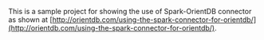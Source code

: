 This is a sample project for showing the use of Spark-OrientDB connector as shown at [http://orientdb.com/using-the-spark-connector-for-orientdb/](http://orientdb.com/using-the-spark-connector-for-orientdb/).